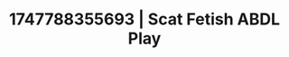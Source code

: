 ---
categories:
- Mindful JOI
- Morning passion
- Hands-on body
- After dark play
- Mid-century kink
image: /assets/images/1747788355693.jpg
layout: post
seo:
  description: Featured content with exclusive Scat Fetish, ABDL Play. HD images available.
  keywords: Scat Fetish, ABDL Play
  og_image: /assets/images/1747788355693.jpg
  schema_type: VisualArtwork
tags:
- ABDL Play
- Scat Fetish
- '#1747788355693'
title: 1747788355693 | Scat Fetish ABDL Play
---